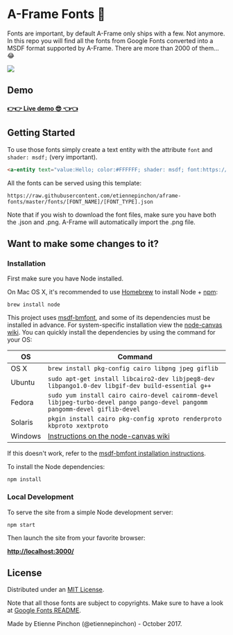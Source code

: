# A-Frame Fonts 📖

Fonts are important, by default A-Frame only ships with a few.
Not anymore. In this repo you will find all the fonts from Google Fonts converted into a MSDF format supported by A-Frame.
There are more than 2000 of them...😂

![](static/screenshot.png)

## Demo

#### [👉👉 Live demo 😎 👈👈](https://etiennepinchon.github.io/aframe-fonts/)

## Getting Started

To use those fonts simply create a text entity with the attribute `font` and `shader: msdf;` (very important).

```html
<a-entity text="value:Hello; color:#FFFFFF; shader: msdf; font:https://raw.githubusercontent.com/etiennepinchon/aframe-fonts/master/fonts/creepster/Creepster-Regular.json;" position="6.7 1 -2"></a-entity>     
```

All the fonts can be served using this template:
```
https://raw.githubusercontent.com/etiennepinchon/aframe-fonts/master/fonts/[FONT_NAME]/[FONT_TYPE].json
```

Note that if you wish to download the font files, make sure you have both the .json and .png. A-Frame will automatically import the .png file.


## Want to make some changes to it?

### Installation

First make sure you have Node installed.

On Mac OS X, it's recommended to use [Homebrew](http://brew.sh/) to install Node + [npm](https://www.npmjs.com):

    brew install node

This project uses [msdf-bmfont](https://www.npmjs.com/package/msdf-bmfont), and some of its dependencies must be installed in advance. For system-specific installation view the [node-canvas wiki](https://github.com/Automattic/node-canvas/wiki/_pages). You can quickly install the dependencies by using the command for your OS:

OS | Command
----- | -----
OS X | `brew install pkg-config cairo libpng jpeg giflib`
Ubuntu | `sudo apt-get install libcairo2-dev libjpeg8-dev libpango1.0-dev libgif-dev build-essential g++`
Fedora | `sudo yum install cairo cairo-devel cairomm-devel libjpeg-turbo-devel pango pango-devel pangomm pangomm-devel giflib-devel`
Solaris | `pkgin install cairo pkg-config xproto renderproto kbproto xextproto`
Windows | [Instructions on the node-canvas wiki](https://github.com/Automattic/node-canvas/wiki/Installation---Windows)

If this doesn't work, refer to the [msdf-bmfont installation instructions](https://www.npmjs.com/package/msdf-bmfont#install).

To install the Node dependencies:

    npm install

### Local Development

To serve the site from a simple Node development server:

    npm start

Then launch the site from your favorite browser:

[__http://localhost:3000/__](http://localhost:3000/)

## License

Distributed under an [MIT License](LICENSE).

Note that all those fonts are subject to copyrights. 
Make sure to have a look at [Google Fonts README](/legal/README.md).

Made by Etienne Pinchon (@etiennepinchon) - October 2017.
